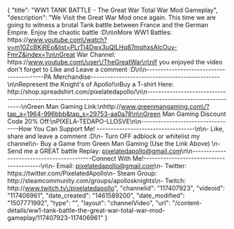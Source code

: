{
    "title": "WW1 TANK BATTLE - The Great War Total War Mod Gameplay",
    "description": "We Visit the Great War Mod once again.  This time we are going to witness a brutal Tank battle between France and the German Empire.  Enjoy the chaotic battle :D\n\nMore WW1 Battles: https:\/\/www.youtube.com\/watch?v=m10ZcBKjREo&list=PLrTl4Dwx3uQILHq87mqhxsAlcOuv-FmrZ&index=1\n\nGreat War Channel: https:\/\/www.youtube.com\/user\/TheGreatWar\n\nIf you enjoyed the video don't forget to Like and Leave a comment :D\n\n-----------------------------------------PA Merchandise----------------------------------------------\n\nRepresent the Knight's of Apollo!\nBuy a T-shirt Here: http:\/\/shop.spreadshirt.com\/pixelatedapollo\/\n\n---------------------------------------------------------------------------------------------------------------\nGreen Man Gaming Link:\nhttp:\/\/www.greenmangaming.com\/?tap_a=1964-996bbb&tap_s=29753-aa0a78\n\nGreen Man Gaming Discount Code 20% Off:\nPIXELA-TEDAPO-LLOSVE\n\n----------------------------------How You Can Support Me! -----------------------------------\n\n- Like, share and leave a comment :D\n- Turn OFF adblock or whitelist my channel\n- Buy a Game from Green Man Gaming (Use the Link Above) \n- Send me a GREAT battle Replay: pixelatedapollo@gmail.com\n\n------------------------------------------Connect With Me!-----------------------------------------\n\n- Email: pixelatedapollo@gmail.com\n- Twitter: https:\/\/twitter.com\/PixelatedApollo\n- Steam Group:  http:\/\/steamcommunity.com\/groups\/apollosknights\n- Twitch: http:\/\/www.twitch.tv\/pixelatedapollo",
    "channelid": "117407923",
    "videoid": "117406961",
    "date_created": "1461589200",
    "date_modified": "1507771992",
    "type": "",
    "layout": "channelVideo",
    "url": "\/content-details\/ww1-tank-battle-the-great-war-total-war-mod-gameplay\/117407923-117406961"
}